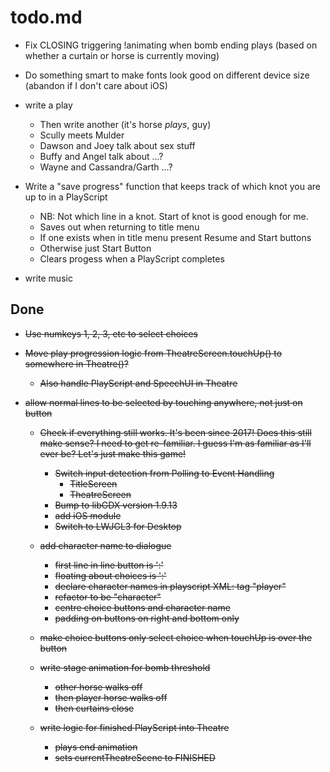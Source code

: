 # todo.md
    
  + Fix CLOSING triggering !animating when bomb ending plays (based on
    whether a curtain or horse is currently moving)
    
  + Do something smart to make fonts look good on different device size
    (abandon if I don't care about iOS)
    
  + write a play
      - Then write another (it's horse *plays*, guy)
      - Scully meets Mulder
      - Dawson and Joey talk about sex stuff
      - Buffy and Angel talk about ...?
      - Wayne and Cassandra/Garth ...?
    
  + Write a "save progress" function that keeps track of which knot you are 
    up to in a PlayScript
      - NB: Not which line in a knot. Start of knot is good enough for me.
      - Saves out when returning to title menu
      - If one exists when in title menu present Resume and Start buttons
      - Otherwise just Start Button
      - Clears progess when a PlayScript completes
  
  + write music
  
  ## Done

+ ~~Use numkeys 1, 2, 3, etc to select choices~~

+ ~~Move play progression logic from TheatreScreen.touchUp() to somewhere
  in Theatre()?~~
    - ~~Also handle PlayScript and SpeechUI in Theatre~~

+ ~~allow normal lines to be selected by touching anywhere, not just on
  button~~

  + ~~Check if everything still works. It's been since 2017! Does this still
    make sense? I need to get re-familiar.
    I guess I'm as familiar as I'll ever be? Let's just make this game!~~
      - ~~Switch input detection from Polling to Event Handling~~
          - ~~TitleScreen~~
          - ~~TheatreScreen~~
      - ~~Bump to libGDX version 1.9.13~~
      - ~~add iOS module~~  
      - ~~Switch to LWJGL3 for Desktop~~

  + ~~add character name to dialogue~~
      - ~~first line in line button is '<character>:'~~
      - ~~floating about choices is '<character>:'~~
      - ~~declare character names in playscript XML: tag "player"~~
      - ~~refactor to be "character"~~
      - ~~centre choice buttons and character name~~
      - ~~padding on buttons on right and bottom only~~

  + ~~make choice buttons only select choice when touchUp is over the button~~
  
  + ~~write stage animation for bomb threshold~~
      - ~~other horse walks off~~
      - ~~then player horse walks off~~
      - ~~then curtains close~~
      
  + ~~write logic for finished PlayScript into Theatre~~
      - ~~plays end animation~~
      - ~~sets currentTheatreScene to FINISHED~~
      